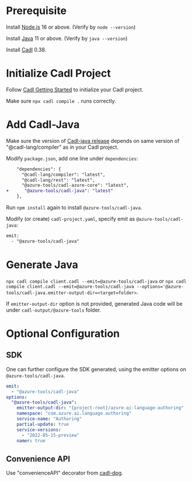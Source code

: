 # Prerequisite

Install [Node.js](https://nodejs.org/en/download/) 16 or above. (Verify by `node --version`)

Install [Java](https://docs.microsoft.com/java/openjdk/download) 11 or above. (Verify by `java --version`)

Install [Cadl](https://github.com/microsoft/cadl/) 0.38. 

# Initialize Cadl Project

Follow [Cadl Getting Started](https://github.com/microsoft/cadl/#using-node--npm) to initialize your Cadl project.

Make sure `npx cadl compile .` runs correctly.

# Add Cadl-Java

Make sure the version of [Cadl-java release](https://github.com/Azure/autorest.java/releases) depends on same version of "@cadl-lang/compiler" as in your Cadl project.

Modify `package.json`, add one line under `dependencies`:
```diff
    "dependencies": {
      "@cadl-lang/compiler": "latest",
      "@cadl-lang/rest": "latest",
      "@azure-tools/cadl-azure-core": "latest",
+      "@azure-tools/cadl-java": "latest"
    },
```

Run `npm install` again to install `@azure-tools/cadl-java`.

Modify (or create) `cadl-project.yaml`, specify emit as `@azure-tools/cadl-java`:
```diff
emit:
  - "@azure-tools/cadl-java"
```

# Generate Java

`npx cadl compile client.cadl --emit=@azure-tools/cadl-java` or `npx cadl compile client.cadl --emit=@azure-tools/cadl-java --options='@azure-tools/cadl-java.emitter-output-dir=<target=folder>`.

If `emitter-output-dir` option is not provided, generated Java code will be under `cadl-output/@azure-tools` folder.

# Optional Configuration

## SDK

One can further configure the SDK generated, using the emitter options on `@azure-tools/cadl-java`.

```yaml
emit:
  - "@azure-tools/cadl-java"
options:
  "@azure-tools/cadl-java":
    emitter-output-dir: "{project-root}/azure-ai-language-authoring"
    namespace: "com.azure.ai.language.authoring"
    service-name: "Authoring"
    partial-update: true
    service-versions:
      - "2022-05-15-preview"
    namer: true
```

## Convenience API

Use "convenienceAPI" decorator from [cadl-dpg](https://github.com/Azure/cadl-azure/tree/main/packages/cadl-dpg).
